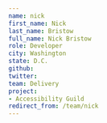 ```yaml
---
name: nick
first_name: Nick
last_name: Bristow
full_name: Nick Bristow
role: Developer
city: Washington
state: D.C.
github: 
twitter: 
team: Delivery
project:
- Accessibility Guild
redirect_from: /team/nick
---
```

